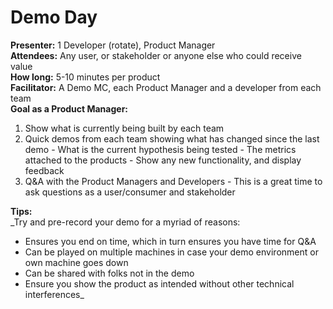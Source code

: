 # Demo Day

**Presenter:** 1 Developer \(rotate\), Product Manager  
**Attendees:** Any user, or stakeholder or anyone else who could receive value  
**How long:** 5-10 minutes per product  
**Facilitator:** A Demo MC, each Product Manager and a developer from each team  
**Goal as a Product Manager:**

1. Show what is currently being built by each team 
2. Quick demos from each team showing what has changed since the last demo - What is the current hypothesis being tested - The metrics attached to the products - Show any new functionality, and display feedback
3. Q&A with the Product Managers and Developers - This is a great time to ask questions as a user/consumer and stakeholder 

**Tips:**  
_Try and pre-record your demo for a myriad of reasons:  
- Ensures you end on time, which in turn ensures you have time for Q&A  
- Can be played on multiple machines in case your demo environment or own machine goes down  
- Can be shared with folks not in the demo  
- Ensure you show the product as intended without other technical interferences_

